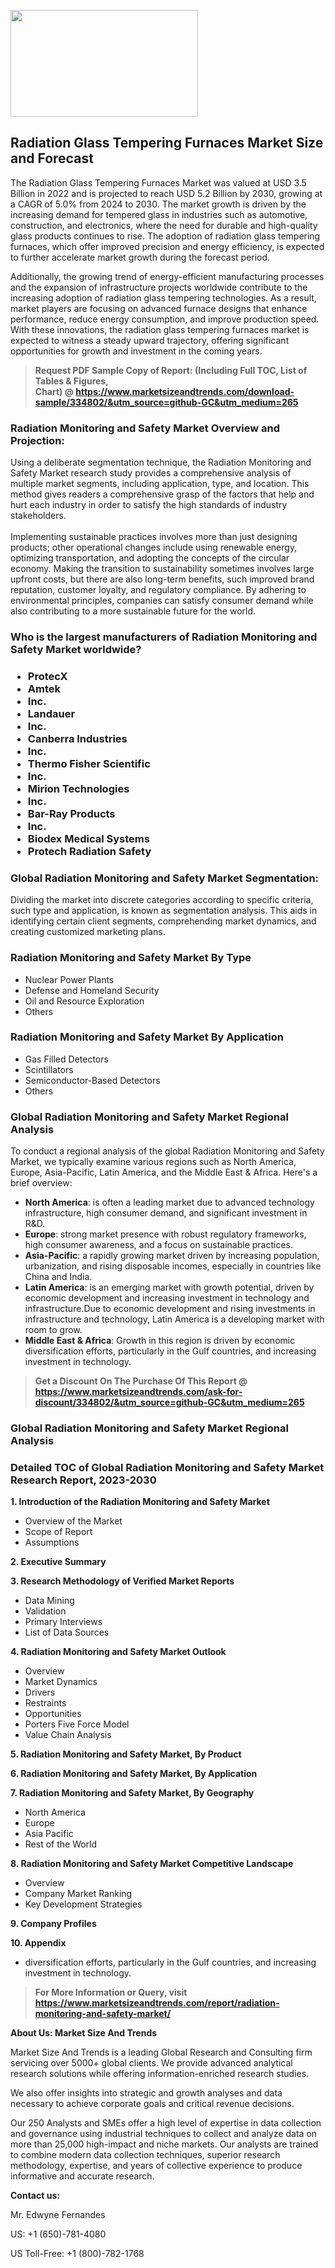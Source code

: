 <p><img class="alignnone size-medium wp-image-20088" src="https://ffe5etoiles.com/wp-content/uploads/2024/12/MST1-300x171.png" alt="" width="300" height="171" /></p><h2>Radiation Glass Tempering Furnaces Market Size and Forecast</h2><p>The Radiation Glass Tempering Furnaces Market was valued at USD 3.5 Billion in 2022 and is projected to reach USD 5.2 Billion by 2030, growing at a CAGR of 5.0% from 2024 to 2030. The market growth is driven by the increasing demand for tempered glass in industries such as automotive, construction, and electronics, where the need for durable and high-quality glass products continues to rise. The adoption of radiation glass tempering furnaces, which offer improved precision and energy efficiency, is expected to further accelerate market growth during the forecast period.</p><p>Additionally, the growing trend of energy-efficient manufacturing processes and the expansion of infrastructure projects worldwide contribute to the increasing adoption of radiation glass tempering technologies. As a result, market players are focusing on advanced furnace designs that enhance performance, reduce energy consumption, and improve production speed. With these innovations, the radiation glass tempering furnaces market is expected to witness a steady upward trajectory, offering significant opportunities for growth and investment in the coming years.</p></p><blockquote id="" class=""><strong>Request PDF Sample Copy of Report: (Including Full TOC, List of Tables &amp; Figures, Chart)&nbsp;@&nbsp;<strong><a href="https://www.marketsizeandtrends.com/download-sample/334802/&utm_source=github-GC&utm_medium=265" target="_blank">https://www.marketsizeandtrends.com/download-sample/334802/&utm_source=github-GC&utm_medium=265</a></strong></strong></blockquote><h3 id="" class="">Radiation Monitoring and Safety Market&nbsp;Overview and Projection:</h3><p id="" class="">Using a deliberate segmentation technique, the Radiation Monitoring and Safety Market research study provides a comprehensive analysis of multiple market segments, including application, type, and location. This method gives readers a comprehensive grasp of the factors that help and hurt each industry in order to satisfy the high standards of industry stakeholders. <br /> <br />Implementing sustainable practices involves more than just designing products; other operational changes include using renewable energy, optimizing transportation, and adopting the concepts of the circular economy. Making the transition to sustainability sometimes involves large upfront costs, but there are also long-term benefits, such improved brand reputation, customer loyalty, and regulatory compliance. By adhering to environmental principles, companies can satisfy consumer demand while also contributing to a more sustainable future for the world.</p><h3 id="" class="">Who is the largest manufacturers of&nbsp;Radiation Monitoring and Safety Market worldwide?</h3><h3 class=""><p><ul><li>ProtecX </li><li> Amtek </li><li> Inc. </li><li> Landauer </li><li> Inc. </li><li> Canberra Industries </li><li> Inc. </li><li> Thermo Fisher Scientific </li><li> Inc. </li><li> Mirion Technologies </li><li> Inc. </li><li> Bar-Ray Products </li><li> Inc. </li><li> Biodex Medical Systems </li><li> Protech Radiation Safety</li></ul></p></h3><h3 id="" class="">Global&nbsp;Radiation Monitoring and Safety Market Segmentation:</h3><p id="" class="">Dividing the market into discrete categories according to specific criteria, such type and application, is known as segmentation analysis. This aids in identifying certain client segments, comprehending market dynamics, and creating customized marketing plans.</p><h3 id="" class="">Radiation Monitoring and Safety Market&nbsp;By Type</h3><p><p><ul><li>Nuclear Power Plants</li><li> Defense and Homeland Security</li><li> Oil and Resource Exploration</li><li> Others</p></li></ul></p></p><h3 id="" class="">Radiation Monitoring and Safety Market&nbsp;By Application</h3><p class=""><p><ul><li>Gas Filled Detectors</li><li> Scintillators</li><li> Semiconductor-Based Detectors</li><li> Others</li></ul></p></p><h3 id="" class="">Global Radiation Monitoring and Safety Market Regional Analysis</h3><p id="" class="">To conduct a regional analysis of the global Radiation Monitoring and Safety Market, we typically examine various regions such as North America, Europe, Asia-Pacific, Latin America, and the Middle East &amp; Africa. Here's a brief overview:</p><ul><li><strong>North America</strong>: is often a leading market due to advanced technology infrastructure, high consumer demand, and significant investment in R&amp;D.</li><li><strong>Europe</strong>: strong market presence with robust regulatory frameworks, high consumer awareness, and a focus on sustainable practices.</li><li><strong>Asia-Pacific</strong>: a rapidly growing market driven by increasing population, urbanization, and rising disposable incomes, especially in countries like China and India.</li><li><strong>Latin America</strong>: is an emerging market with growth potential, driven by economic development and increasing investment in technology and infrastructure.Due to economic development and rising investments in infrastructure and technology, Latin America is a developing market with room to grow.</li><li><strong>Middle East &amp; Africa</strong>: Growth in this region is driven by economic diversification efforts, particularly in the Gulf countries, and increasing investment in technology.</li></ul><blockquote id="" class=""><strong>Get a Discount On The Purchase Of This Report @ <strong><a href="https://www.marketsizeandtrends.com/ask-for-discount/334802/&utm_source=github-GC&utm_medium=265" target="_blank">https://www.marketsizeandtrends.com/ask-for-discount/334802/&utm_source=github-GC&utm_medium=265</a></strong></strong></blockquote><h3 id="" class="">Global Radiation Monitoring and Safety Market Regional Analysis</h3><h3 id="" class="">Detailed TOC of Global Radiation Monitoring and Safety Market Research Report, 2023-2030</h3><p id="" class=""><strong>1. Introduction of the Radiation Monitoring and Safety Market</strong></p><ul><li>Overview of the Market</li><li>Scope of Report</li><li>Assumptions</li></ul><p id="" class=""><strong>2. Executive Summary</strong></p><p id="" class=""><strong>3. Research Methodology of Verified Market Reports</strong></p><ul><li>Data Mining</li><li>Validation</li><li>Primary Interviews</li><li>List of Data Sources</li></ul><p id="" class=""><strong>4. Radiation Monitoring and Safety Market Outlook</strong></p><ul><li>Overview</li><li>Market Dynamics</li><li>Drivers</li><li>Restraints</li><li>Opportunities</li><li>Porters Five Force Model</li><li>Value Chain Analysis</li></ul><p id="" class=""><strong>5. Radiation Monitoring and Safety Market, By Product</strong></p><p id="" class=""><strong>6. Radiation Monitoring and Safety Market, By Application</strong></p><p id="" class=""><strong>7. Radiation Monitoring and Safety Market, By Geography</strong></p><ul><li>North America</li><li>Europe</li><li>Asia Pacific</li><li>Rest of the World</li></ul><p id="" class=""><strong>8. Radiation Monitoring and Safety Market Competitive Landscape</strong></p><ul><li>Overview</li><li>Company Market Ranking</li><li>Key Development Strategies</li></ul><p id="" class=""><strong>9. Company Profiles</strong></p><p id="" class=""><strong>10. Appendix</strong></p><ul><li>diversification efforts, particularly in the Gulf countries, and increasing investment in technology.</li></ul><blockquote id="" class=""><strong>For More Information or Query, visit <strong><strong><a href="https://www.marketsizeandtrends.com/report/radiation-monitoring-and-safety-market/" target="_blank">https://www.marketsizeandtrends.com/report/radiation-monitoring-and-safety-market/</a></strong></strong></strong></blockquote><p id="" class=""><strong>About Us: Market Size And Trends</strong></p><p id="" class="">Market Size And Trends is a leading Global Research and Consulting firm servicing over 5000+ global clients. We provide advanced analytical research solutions while offering information-enriched research studies.</p><p id="" class="">We also offer insights into strategic and growth analyses and data necessary to achieve corporate goals and critical revenue decisions.</p><p id="" class="">Our 250 Analysts and SMEs offer a high level of expertise in data collection and governance using industrial techniques to collect and analyze data on more than 25,000 high-impact and niche markets. Our analysts are trained to combine modern data collection techniques, superior research methodology, expertise, and years of collective experience to produce informative and accurate research.</p><p id="" class=""><strong>Contact us:</strong></p><p id="" class="">Mr. Edwyne Fernandes</p><p id="" class="">US: +1 (650)-781-4080</p><p id="" class="">US Toll-Free: +1 (800)-782-1768</p>
